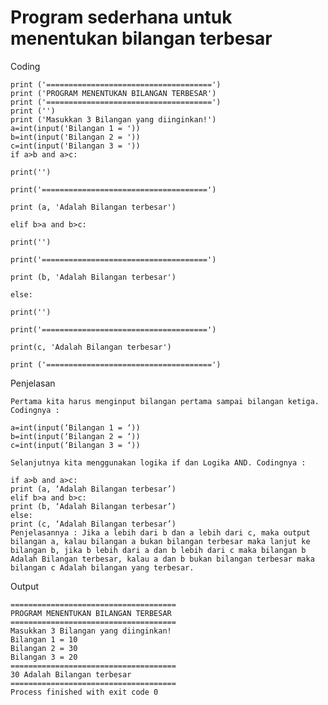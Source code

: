 # Program sederhana untuk menentukan bilangan terbesar
Coding

    print ('=====================================')
    print ('PROGRAM MENENTUKAN BILANGAN TERBESAR')
    print ('=====================================')
    print ('')
    print ('Masukkan 3 Bilangan yang diinginkan!')
    a=int(input('Bilangan 1 = '))
    b=int(input('Bilangan 2 = '))
    c=int(input('Bilangan 3 = '))
    if a>b and a>c:

    print('')

    print('=====================================')

    print (a, 'Adalah Bilangan terbesar')

    elif b>a and b>c:

    print('')

    print('=====================================')

    print (b, 'Adalah Bilangan terbesar')

    else:

    print('')

    print('=====================================')

    print(c, 'Adalah Bilangan terbesar')

    print ('=====================================')

Penjelasan

    Pertama kita harus menginput bilangan pertama sampai bilangan ketiga. Codingnya :

    a=int(input(‘Bilangan 1 = ‘))
    b=int(input(‘Bilangan 2 = ‘))
    c=int(input(‘Bilangan 3 = ‘))

    Selanjutnya kita menggunakan logika if dan Logika AND. Codingnya :

    if a>b and a>c:
    print (a, ‘Adalah Bilangan terbesar’)
    elif b>a and b>c:
    print (b, ‘Adalah Bilangan terbesar’)
    else:
    print (c, ‘Adalah Bilangan terbesar’)
    Penjelasannya : Jika a lebih dari b dan a lebih dari c, maka output bilangan a, kalau bilangan a bukan bilangan terbesar maka lanjut ke bilangan b, jika b lebih dari a dan b lebih dari c maka bilangan b Adalah Bilangan terbesar, kalau a dan b bukan bilangan terbesar maka bilangan c Adalah bilangan yang terbesar.

Output

    =====================================
    PROGRAM MENENTUKAN BILANGAN TERBESAR
    =====================================
    Masukkan 3 Bilangan yang diinginkan!
    Bilangan 1 = 10
    Bilangan 2 = 30
    Bilangan 3 = 20
    =====================================
    30 Adalah Bilangan terbesar
    =====================================
    Process finished with exit code 0
